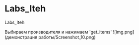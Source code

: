 # Labs_Iteh
Labs_Iteh

Выбираем производителя и нажимаем 'get_items'
![img.png](демонстрация работы/Screenshot_10.png)
